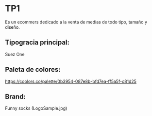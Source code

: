 # TP1
Es un ecommers dedicado a la venta de medias de todo tipo, tamaño y diseño.

## Tipogracia principal:
Suez One

## Paleta de colores:
https://coolors.co/palette/0b3954-087e8b-bfd7ea-ff5a5f-c81d25

## Brand:
Funny socks (LogoSample.jpg)

